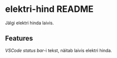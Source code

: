 # elektri-hind README

Jälgi elektri hinda laivis.

## Features

_VSCode status bar_-i tekst, näitab laivis elektri hinda.
